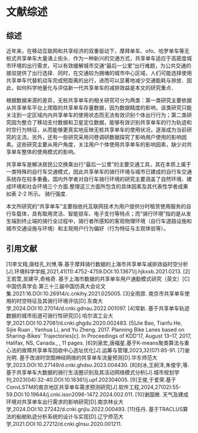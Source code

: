 # 文献综述
## 综述
近年来，在移动互联网和共享经济的双重驱动下，摩拜单车、ofo、哈罗单车等无桩式共享单车大量涌上街头．作为一种新兴的交通方式，共享单车适应于高密度城市环境的出行需求，可以有效缓解城市交通“最后一公里”出行难题，为公共交通的接驳提供了出行选择．同时，在交通较为拥堵的城市中心区域，人们可能选择使用共享单车代替机动车完成短距离的出行，进而可以显著地减少交通能耗与排放．因此，如何科学地量化与评估新一代共享单车的减排效益是本文的研究重点．

根据数据来源的差异，无桩共享单车的相关研究可分为两类：第一类研究主要依据从共享单车平台上爬取的共享单车存量数据，因为数据精度的影响，该类研究只能关注到一定区域内内共享单车的使用状态而无法有效识别个体出行行为；第二类研究因为整合了移动支付数据和卫星定位数据，能够有效识别共享单车的行为轨迹和时空行为特征，从而能够更真实地反映无桩共享单车的使用状况，逐渐成为当前研究的主流。另外，还有一些研究采用问卷调研数据探究了影响用户使用的影响因素。这些研究主要从用户角度，关注用户个体使用共享单车的影响因素，缺少对共享单车整体的使用模式的影响。

共享单车是解决居民公交换乘出行“最后一公里”的主要交通工具，其在本质上属于一类特殊的自行车交通模式，因此共享单车的骑行环境与城市已建成的自行车交通系统存在较多重叠。国内外学者对自行车骑行环境的研究主要涵盖了自然环境、建成环境和社会环境三个方面.整理这三方面所包含的具体因素及其代表性学者成果如表 2-2 所示。
骑行强度.

本文所研究的“共享单车”主要指依托互联网技术为用户提供分时租赁使用服务的自行车载体，具有取用灵活、智能锁车、电子支付等特点；而“骑行环境”指的是从发生端到终止端的骑行全过程中，骑行者所感知的客观物理环境（自行车道路设施和城市交通设施与环境）和主观用户行为偏好（行为特征与主观体验等）。
## 引用文献
[1]李文翔,唐桂孔,刘博,等.基于摩拜骑行数据的上海市共享单车减排效益时空分析[J].环境科学学报,2021,41(11):4752-4759.DOI:10.13671/j.hjkxxb.2021.0213.
[2]王若萱,吴建平,奇格奇. 基于上海市数据的共享单车用户通勤模式研究（英文）[C]中国仿真学会.第三十三届中国仿真大会论文集.2021:16.DOI:10.26914/c.cnkihy.2021.025005.
[3]全雨霏. 南京市共享单车使用的时空特征及其骑行环境评估[D].东南大学,2024.DOI:10.27014/d.cnki.gdnau.2022.001097.
[4]常新. 基于共享单车轨迹数据的城市街道可骑行性研究[D].哈尔滨工业大学,2021.DOI:10.27061/d.cnki.ghgdu.2020.002483.
[5]Jie Bao, Tianfu He, Sijie Ruan , Yanhua Li, and Yu Zheng. 2017. Planning Bike Lanes based on Sharing-Bikes’ Trajectories[c]. In Proceedings of KDD’17, August 13–17, 2017, Halifax, NS, Canada., , 11 pages.
[6]刘泉宏,唐福星.基于K-means聚类算法与重心法的故障共享单车回收中心选址优化[J].运筹与管理,2023,32(07):85-91.
[7]谢光明. 基于改进时空图神经网络的共享单车流量预测[D].华东师范大学,2023.DOI:10.27149/d.cnki.ghdsu.2023.004430.
[8]刘冰,王舸洋,朱俊宇,等.基于共享单车大数据的骑行生活圈识别及其活动网络模式分析[J].城市规划学刊,2023(04):32-40.DOI:10.16361/j.upf.202304005.
[9]王俊,于爱荣.基于ConvLSTM的南京地区共享单车需求预测研究[J].软件工程,2024,27(02):55-59.DOI:10.19644/j.cnki.issn2096-1472.2024.002.011.
[10]谢国微. 天气及建成环境对共享单车出行需求的影响研究[D].南京林业大学,2024.DOI:10.27242/d.cnki.gnjlu.2022.000493.
[11]任丹. 基于TRACLUS算法的船舶轨迹分析系统的设计与实现[D].辽宁师范大学,2021.DOI:10.27212/d.cnki.glnsu.2020.001211.
